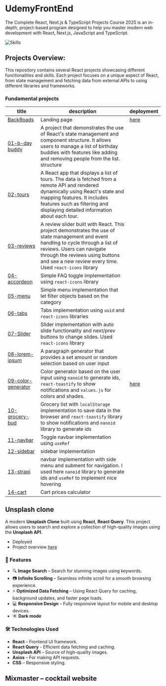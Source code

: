 # UdemyFrontEnd

The Complete React, Next.js & TypeScript Projects Course 2025 is an in-depth, project-based program designed to help you master modern web development with React, Next.js, JavaScript and TypeScript.

![Skills](https://skillicons.dev/icons?i=javascript,react)

## Projects Overview:

This repository contains several React projects showcasing different functionalities and skills. Each project focuses on a unique aspect of React, from state management and fetching data from external APIs to using different libraries and frameworks.

### Fundamental projects

| title                                                            | description                                                                                                                                                                                                                                                     | deployment                                            |
| ---------------------------------------------------------------- | --------------------------------------------------------------------------------------------------------------------------------------------------------------------------------------------------------------------------------------------------------------- | ----------------------------------------------------- |
| [BackRoads](./BackRoads/)                                        | Landing page                                                                                                                                                                                                                                                    | [here](https://elaborate-tartufo-5e2355.netlify.app/) |
| [01-b-day buddy](./fundamental_projects/01-birthday-buddy/)      | A project that demonstrates the use of React's state management and component structure. It allows users to manage a list of birthday buddies with features like adding and removing people from the list. structure                                            |                                                       |
| [02-tours](./fundamental_projects/02-tours/)                     | A React app that displays a list of tours. The data is fetched from a remote API and rendered dynamically using React's state and mapping features. It includes features such as filtering and displaying detailed information about each tour.                 |
| [03-reviews](./fundamental_projects/03-reviews/)                 | A review slider built with React. This project demonstrates the use of state management and event handling to cycle through a list of reviews. Users can navigate through the reviews using buttons and see a new review every time. Used `react-icons` library |
| [04-accordeon](./fundamental_projects/04-accordeon/)             | Simple FAQ toggle implementation using `react-icons` library                                                                                                                                                                                                    |                                                       |
| [05-menu](./fundamental_projects/05-manu/)                       | Simple menu implementation that let filter objects based on the category                                                                                                                                                                                        |                                                       |
| [06-tabs](./fundamental_projects/06-tabs/)                       | Tabs implementation using `uuid` and `react-icons` libraries                                                                                                                                                                                                    |
| [07-Slider](./fundamental_projects/07-slider/)                   | Slider implementation with auto slide functionality and next/prev buttons to change slides. Used `react-icons` library                                                                                                                                          |
| [08-lorem-ipsum](./fundamental_projects/08-lorem-ipsum)          | A paragraph generator that provides a set amount or random selection based on user input                                                                                                                                                                        |                                                       |
| [09-color-generator](./fundamental_projects/09-color-generator/) | Color generator based on the user input using `nanoid` to generate ids, `react-toastify` to show notifications and `values.js` for colors and shades.                                                                                                           | [here](https://colorpaletegenerator3000.netlify.app/) |
| [10-grocery-bud](./fundamental_projects/10-grocery-bud/)         | Grocery list with `localStorage` implementation to save data in the browser and `react-toastify` library to show notifications and `nanoid` library to generate ids                                                                                             |                                                       |
| [11-navbar](./fundamental_projects/11-navbar/)                   | Toggle navbar implementation using `useRef`                                                                                                                                                                                                                     |                                                       |
| [12-sidebar](./fundamental_projects/12-sidebar/)                 | sidebar implementation                                                                                                                                                                                                                                          |                                                       |
| [13-strapi](./fundamental_projects/13-strapi/)                   | navbar implementation with side menu and subment for navigation. I used here `nanoid` library to generate ids and `useRef` to implement nice hovering                                                                                                           |
| [14-cart](./fundamental_projects/14-cart/)                       | Cart prices calculator                                                                                                                                                                                                                                          |                                                       |

## Unsplash clone

A modern **Unsplash Clone** built using **React**, **React Query**. This project allows users to search and explore a collection of high-quality images using the **Unsplash API**.

- Deployed
- Project overview [here](./unsplash-images/)

### 🚀 Features

- 🔍 **Image Search** – Search for stunning images using keywords.
- 📷 **Infinite Scrolling** – Seamless infinite scroll for a smooth browsing experience.
- ⚡ **Optimized Data Fetching** – Using React Query for caching, background updates, and faster page loads.
- 💻 **Responsive Design** – Fully responsive layout for mobile and desktop devices.
- ☀️ **Dark mode**

### 🛠️ Technologies Used

- **React** – Frontend UI framework.
- **React Query** - Efficient data fetching and caching.
- **Unsplash API** – Source of high-quality images.
- **Axios** – For making API requests.
- **CSS** – Responsive styling.

## Mixmaster – cocktail website
